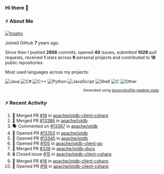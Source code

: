 ### Hi there 👋

### :zap: About Me

[![trophy](https://github-profile-trophy.vercel.app/?username=HTHou&theme=onedark)](https://github.com/ryo-ma/github-profile-trophy)
   
Joined Github **7** years ago.

Since then I pushed **2856** commits, opened **40** issues, submitted **1028** pull requests, received **1** stars across **9** personal projects and contributed to **18** public repositories.

Most used languages across my projects:

![Java](https://img.shields.io/static/v1?style=flat-square&label=%E2%A0%80&color=555&labelColor=%23b07219&message=Java%EF%B8%B189.6%25)
![C#](https://img.shields.io/static/v1?style=flat-square&label=%E2%A0%80&color=555&labelColor=%23178600&message=C%23%EF%B8%B13.9%25)
![C++](https://img.shields.io/static/v1?style=flat-square&label=%E2%A0%80&color=555&labelColor=%23f34b7d&message=C%2B%2B%EF%B8%B12.7%25)
![Python](https://img.shields.io/static/v1?style=flat-square&label=%E2%A0%80&color=555&labelColor=%233572A5&message=Python%EF%B8%B10.7%25)
![JavaScript](https://img.shields.io/static/v1?style=flat-square&label=%E2%A0%80&color=555&labelColor=%23f1e05a&message=JavaScript%EF%B8%B10.5%25)
![Shell](https://img.shields.io/static/v1?style=flat-square&label=%E2%A0%80&color=555&labelColor=%2389e051&message=Shell%EF%B8%B10.4%25)
![C](https://img.shields.io/static/v1?style=flat-square&label=%E2%A0%80&color=555&labelColor=%23555555&message=C%EF%B8%B10.4%25)
![Other](https://img.shields.io/static/v1?style=flat-square&label=%E2%A0%80&color=555&labelColor=%23ededed&message=Other%EF%B8%B11.4%25)

<p align="right"><sub>Generated using <a href="https://github.com/marketplace/actions/profile-readme-stats">teoxoy/profile-readme-stats</a></sub></p>


<!--![](https://github.com/HTHou/HTHou/blob/output/github-contribution-grid-snake.svg)-->

<!--![Haonan Hou's github stats](https://github-readme-stats.vercel.app/api?username=HTHou&count_private=true&show_icons=true&theme=onedark)-->

<!--![Haonan Hou's wakatime stats](https://github-readme-stats.vercel.app/api/wakatime?username=HTHou&layout=compact&theme=onedark)-->

<!--![Top Langs](https://github-readme-stats.vercel.app/api/top-langs/?username=HTHou&theme=onedark&layout=compact)-->

### :zap: Recent Activity
<!--START_SECTION:activity-->
1. 🎉 Merged PR [#18](https://github.com/apache/iotdb-client-csharp/pull/18) in [apache/iotdb-client-csharp](https://github.com/apache/iotdb-client-csharp)
2. 🎉 Merged PR [#13386](https://github.com/apache/iotdb/pull/13386) in [apache/iotdb](https://github.com/apache/iotdb)
3. 🗣 Commented on [#13367](https://github.com/apache/iotdb/pull/13367#issuecomment-2323366092) in [apache/iotdb](https://github.com/apache/iotdb)
4. 💪 Opened PR [#13353](https://github.com/apache/iotdb/pull/13353) in [apache/iotdb](https://github.com/apache/iotdb)
5. 💪 Opened PR [#13345](https://github.com/apache/iotdb/pull/13345) in [apache/iotdb](https://github.com/apache/iotdb)
6. 💪 Opened PR [#105](https://github.com/apache/iotdb-client-go/pull/105) in [apache/iotdb-client-go](https://github.com/apache/iotdb-client-go)
7. 🎉 Merged PR [#336](https://github.com/apache/iotdb-docs/pull/336) in [apache/iotdb-docs](https://github.com/apache/iotdb-docs)
8. 🔒 Closed issue [#15](https://github.com/apache/iotdb-client-csharp/issues/15) in [apache/iotdb-client-csharp](https://github.com/apache/iotdb-client-csharp)
9. 🎉 Merged PR [#16](https://github.com/apache/iotdb-client-csharp/pull/16) in [apache/iotdb-client-csharp](https://github.com/apache/iotdb-client-csharp)
10. 💪 Opened PR [#16](https://github.com/apache/iotdb-client-csharp/pull/16) in [apache/iotdb-client-csharp](https://github.com/apache/iotdb-client-csharp)
<!--END_SECTION:activity-->

<!--
**HTHou/HTHou** is a ✨ _special_ ✨ repository because its `README.md` (this file) appears on your GitHub profile.

Here are some ideas to get you started:

- 🔭 I’m currently working on ...
- 🌱 I’m currently learning ...
- 👯 I’m looking to collaborate on ...
- 🤔 I’m looking for help with ...
- 💬 Ask me about ...
- 📫 How to reach me: ...
- 😄 Pronouns: ...
- ⚡ Fun fact: ...
-->
